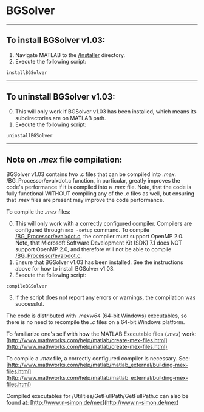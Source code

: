BGSolver
========

--------------------------
To install BGSolver v1.03:
--------------------------

1. Navigate MATLAB to the [/Installer](/Installer/) directory.
2. Execute the following script:

`installBGSolver`

----------------------------
To uninstall BGSolver v1.03:
----------------------------

0. This will only work if BGSolver v1.03 has been installed, which means its subdirectories are on MATLAB path.
1. Execute the following script:

`uninstallBGSolver`

--------------------------------
Note on *.mex* file compilation:
--------------------------------

BGSolver v1.03 contains two .c files that can be compiled into *.mex*. /BG_Processor/evalxdot.c function, in particular, greatly improves the code's performance if it is compiled into a *.mex* file. Note, that the code is fully functional WITHOUT compiling any of the .c files as well, but ensuring that *.mex* files are present may improve the code performance.

To compile the *.mex* files:

0. This will only work with a correctly configured compiler. Compilers are configured through `mex -setup` command. To compile [/BG_Processor/evalxdot.c](/BG_Processor/evalxdot.c), the compiler must support OpenMP 2.0. Note, that Microsoft Software Development Kit (SDK) 7.1 does NOT support OpenMP 2.0, and therefore will not be able to compile [/BG_Processor/evalxdot.c](/BG_Processor/evalxdot.c).
1. Ensure that BGSolver v1.03 has been installed. See the instructions above for how to install BGSolver v1.03.
2. Execute the following script:

`compileBGSolver`

3. If the script does not report any errors or warnings, the compilation was successful.

The code is distributed with *.mexw64* (64-bit Windows) executables, so there is no need to recompile the *.c* files on a 64-bit Windows platform.

To familiarize one's self with how the MATLAB Executable files (*.mex*) work:
[http://www.mathworks.com/help/matlab/create-mex-files.html](http://www.mathworks.com/help/matlab/create-mex-files.html)

To compile a *.mex* file, a correctly configured compiler is necessary. See:
[http://www.mathworks.com/help/matlab/matlab_external/building-mex-files.html](http://www.mathworks.com/help/matlab/matlab_external/building-mex-files.html)

Compiled executables for /Utilities/GetFullPath/GetFullPath.c can also be found at:
[http://www.n-simon.de/mex](http://www.n-simon.de/mex)
